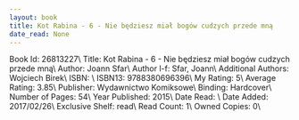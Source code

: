 ```yaml
---
layout: book
title: Kot Rabina - 6 - Nie będziesz miał bogów cudzych przede mną
date_read: None
---
```


Book Id: 26813227\ 
Title: Kot Rabina - 6 - Nie będziesz miał bogów cudzych przede mną\ 
Author: Joann Sfar\ 
Author l-f: Sfar, Joann\ 
Additional Authors: Wojciech Birek\ 
ISBN: \ 
ISBN13: 9788380696396\ 
My Rating: 5\ 
Average Rating: 3.85\ 
Publisher: Wydawnictwo Komiksowe\ 
Binding: Hardcover\ 
Number of Pages: 54\ 
Year Published: 2015\ 
Date Read: \ 
Date Added: 2017/02/26\ 
Exclusive Shelf: read\ 
Read Count: 1\ 
Owned Copies: 0\ 

